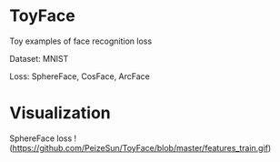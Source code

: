# ToyFace
Toy examples of face recognition loss

Dataset: MNIST

Loss: SphereFace, CosFace, ArcFace

# Visualization
SphereFace loss
!(https://github.com/PeizeSun/ToyFace/blob/master/features_train.gif)
